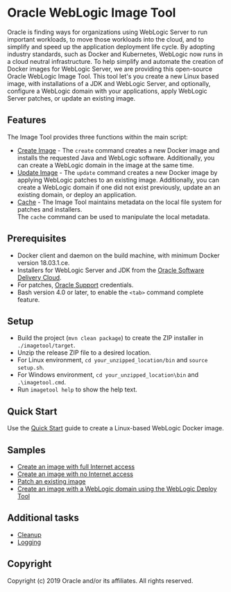 # Oracle WebLogic Image Tool

Oracle is finding ways for organizations using WebLogic Server to run important workloads, to move those workloads into
the cloud, and to simplify and speed up the application deployment life cycle. By adopting industry standards, such as Docker
and Kubernetes, WebLogic now runs in a cloud neutral infrastructure.  To help simplify and automate the creation of
Docker images for WebLogic Server, we are providing this open-source
Oracle WebLogic Image Tool.  This tool let's you create a new Linux based image, with installations of a JDK and WebLogic Server,
and optionally, configure a WebLogic domain with your applications, apply WebLogic Server patches, or update an existing
image.

## Features

The Image Tool provides three functions within the main script:
  - [Create Image](site/create-image.md) - The `create` command creates a new Docker image and installs the requested
  Java and WebLogic software.  Additionally, you can create a WebLogic domain in the image at the same time.
  - [Update Image](site/update-image.md) - The `update` command creates a new Docker image by applying WebLogic patches
  to an existing image.  Additionally, you can create a WebLogic domain if one did not exist previously, update an
  an existing domain, or deploy an application.
  - [Cache](site/cache.md) - The Image Tool maintains metadata on the local file system for patches and installers.  
  The `cache` command can be used to manipulate the local metadata.

## Prerequisites

- Docker client and daemon on the build machine, with minimum Docker version 18.03.1.ce.
- Installers for WebLogic Server and JDK from the [Oracle Software Delivery Cloud](https://edelivery.oracle.com).
- For patches, [Oracle Support](https://www.oracle.com/technical-resources/) credentials.
- Bash version 4.0 or later, to enable the `<tab>` command complete feature.

## Setup

- Build the project (`mvn clean package`) to create the ZIP installer in `./imagetool/target`.
- Unzip the release ZIP file to a desired location.
- For Linux environment, `cd your_unzipped_location/bin` and `source setup.sh`.
- For Windows environment, `cd your_unzipped_location\bin` and `.\imagetool.cmd`.
- Run `imagetool help` to show the help text.

## Quick Start

Use the [Quick Start](site/quickstart.md) guide to create a Linux-based WebLogic Docker image.

## Samples

* [Create an image with full Internet access](site/create-image-with-internet.md)
* [Create an image with no Internet access](site/create-image-no-internet.md)
* [Patch an existing image](site/patching-image.md)
* [Create an image with a WebLogic domain using the WebLogic Deploy Tool](site/create-image-wdt.md)

## Additional tasks

* [Cleanup](site/cleanup.md)
* [Logging](site/logging.md)


## Copyright
Copyright (c) 2019 Oracle and/or its affiliates.  All rights reserved.
